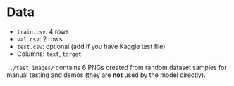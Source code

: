 # Data

- `train.csv`: 4 rows
- `val.csv`: 2 rows
- `test.csv`: optional (add if you have Kaggle test file)
- Columns: `text`, `target`

`../test_images/` contains 6 PNGs created from random dataset samples for manual testing
and demos (they are **not** used by the model directly).
